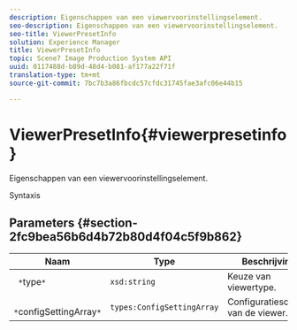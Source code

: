 ```yaml
---
description: Eigenschappen van een viewervoorinstellingselement.
seo-description: Eigenschappen van een viewervoorinstellingselement.
seo-title: ViewerPresetInfo
solution: Experience Manager
title: ViewerPresetInfo
topic: Scene7 Image Production System API
uuid: 0117488d-b89d-48d4-b081-af177a22f71f
translation-type: tm+mt
source-git-commit: 7bc7b3a86fbcdc57cfdc31745fae3afc06e44b15

---
```



# ViewerPresetInfo{#viewerpresetinfo}

Eigenschappen van een viewervoorinstellingselement.

Syntaxis

## Parameters {#section-2fc9bea56b6d4b72b80d4f04c5f9b862}

| Naam | Type | Beschrijving |
|---|---|---|
| ` *`type`*` | `xsd:string` | Keuze van viewertype. |
| ` *`configSettingArray`*` | `types:ConfigSettingArray` | Configuratiescherm van de viewer. |

